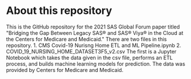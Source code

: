 # About this repository
This is the GitHub repository for the 2021 SAS Global Forum paper titled "Bridging the Gap Between Legacy SAS® and SAS® Viya® in the Cloud at the Centers for Medicare and Medicaid."
There are two files in this repository. 
	1. CMS Covid-19 Nurisng Home ETL and ML Pipeline.ipynb
	2. COVID_19_NURSING_HOME_DATASET3F5_v2.csv
The first is a Jupyter Notebook which takes the data given in the csv file, performs an ETL process, and builds machine learning models for prediction. The data was provided by Centers for Medicare and Medicaid.

